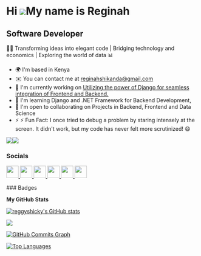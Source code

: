 Hi ![](https://user-images.githubusercontent.com/18350557/176309783-0785949b-9127-417c-8b55-ab5a4333674e.gif)My name is Reginah
===============================================================================================================================

Software Developer
------------------

👨‍💻 Transforming ideas into elegant code | Bridging technology and economics | Exploring the world of data 📊

* 🌍  I'm based in Kenya
* ✉️  You can contact me at [reginahshikanda@gmail.com](mailto:reginahshikanda@gmail.com)
* 🚀  I'm currently working on [Utilizing the power of Django for seamless integration of Frontend and Backend.](http://github.com/reggyshicky/Django_Framework)
* 🧠  I'm learning Django and .NET Framework for Backend Development,
* 🤝  I'm open to collaborating on Projects in Backend, Frontend and Data Science
* ⚡  ⚡ Fun Fact: I once tried to debug a problem by staring intensely at the screen. It didn't work, but my code has never felt more scrutinized! 😄

<a href="https://www.github.com/reggyshicky" target="_blank" rel="noreferrer"><img
src="https://img.shields.io/github/followers/reggyshicky?logo=github&style=for-the-badge&color=0891b2&labelColor=1c1917" /></a><a href="https://www.x.com/Reggyshikanda" target="_blank" rel="noreferrer"><img
src="https://img.shields.io/twitter/follow/Reggyshikanda?logo=twitter&style=for-the-badge&color=0891b2&labelColor=1c1917"
/></a>

### Socials

<p align="left"> <a href="https://www.github.com/reggyshicky" target="_blank" rel="noreferrer"> <picture> <source media="(prefers-color-scheme: dark)" srcset="https://raw.githubusercontent.com/danielcranney/readme-generator/main/public/icons/socials/github-dark.svg" /> <source media="(prefers-color-scheme: light)" srcset="https://raw.githubusercontent.com/danielcranney/readme-generator/main/public/icons/socials/github.svg" /> <img src="https://raw.githubusercontent.com/danielcranney/readme-generator/main/public/icons/socials/github.svg" width="32" height="32" /> </picture> </a> <a href="https://@reggyshicky.hashnode.dev" target="_blank" rel="noreferrer"> <picture> <source media="(prefers-color-scheme: dark)" srcset="undefined" /> <source media="(prefers-color-scheme: light)" srcset="https://raw.githubusercontent.com/danielcranney/readme-generator/main/public/icons/socials/hashnode.svg" /> <img src="https://raw.githubusercontent.com/danielcranney/readme-generator/main/public/icons/socials/hashnode.svg" width="32" height="32" /> </picture> </a> <a href="https://www.linkedin.com/in/reginah-shikanda-5b0268202/" target="_blank" rel="noreferrer"> <picture> <source media="(prefers-color-scheme: dark)" srcset="undefined" /> <source media="(prefers-color-scheme: light)" srcset="https://raw.githubusercontent.com/danielcranney/readme-generator/main/public/icons/socials/linkedin.svg" /> <img src="https://raw.githubusercontent.com/danielcranney/readme-generator/main/public/icons/socials/linkedin.svg" width="32" height="32" /> </picture> </a> <a href="http://www.medium.com/@reginahshikanda" target="_blank" rel="noreferrer"> <picture> <source media="(prefers-color-scheme: dark)" srcset="https://raw.githubusercontent.com/danielcranney/readme-generator/main/public/icons/socials/medium-dark.svg" /> <source media="(prefers-color-scheme: light)" srcset="https://raw.githubusercontent.com/danielcranney/readme-generator/main/public/icons/socials/medium.svg" /> <img src="https://raw.githubusercontent.com/danielcranney/readme-generator/main/public/icons/socials/medium.svg" width="32" height="32" /> </picture> </a> <a href="https://www.stackoverflow.com/users/reggy-shicky" target="_blank" rel="noreferrer"> <picture> <source media="(prefers-color-scheme: dark)" srcset="undefined" /> <source media="(prefers-color-scheme: light)" srcset="https://raw.githubusercontent.com/danielcranney/readme-generator/main/public/icons/socials/stackoverflow.svg" /> <img src="https://raw.githubusercontent.com/danielcranney/readme-generator/main/public/icons/socials/stackoverflow.svg" width="32" height="32" /> </picture> </a> <a href="https://www.x.com/Reggyshikanda" target="_blank" rel="noreferrer"> <picture> <source media="(prefers-color-scheme: dark)" srcset="https://raw.githubusercontent.com/danielcranney/readme-generator/main/public/icons/socials/twitter-dark.svg" /> <source media="(prefers-color-scheme: light)" srcset="https://raw.githubusercontent.com/danielcranney/readme-generator/main/public/icons/socials/twitter.svg" /> <img src="https://raw.githubusercontent.com/danielcranney/readme-generator/main/public/icons/socials/twitter.svg" width="32" height="32" /> </picture> </a></p>
### Badges

<b>My GitHub Stats</b>

<a href="http://www.github.com/reggyshicky"><img src="https://github-readme-stats.vercel.app/api?username=reggyshicky&show_icons=true&hide=&count_private=true&title_color=0891b2&text_color=ffffff&icon_color=0891b2&bg_color=1c1917&hide_border=true&show_icons=true" alt="reggyshicky's GitHub stats" /></a>

<a href="http://www.github.com/reggyshicky"><img src="https://github-readme-streak-stats.herokuapp.com/?user=reggyshicky&stroke=ffffff&background=1c1917&ring=0891b2&fire=0891b2&currStreakNum=ffffff&currStreakLabel=0891b2&sideNums=ffffff&sideLabels=ffffff&dates=ffffff&hide_border=true" /></a>

<a href="http://www.github.com/reggyshicky"><img src="https://github-readme-activity-graph.cyclic.app/graph?username=reggyshicky&bg_color=1c1917&color=ffffff&line=0891b2&point=ffffff&area_color=1c1917&area=true&hide_border=true&custom_title=GitHub%20Commits%20Graph" alt="GitHub Commits Graph" /></a>

<a href="https://github.com/reggyshicky" align="left"><img src="https://github-readme-stats.vercel.app/api/top-langs/?username=reggyshicky&langs_count=10&title_color=0891b2&text_color=ffffff&icon_color=0891b2&bg_color=1c1917&hide_border=true&locale=en&custom_title=Top%20%Languages" alt="Top Languages" /></a>
